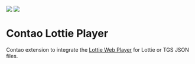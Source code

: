 [![](https://img.shields.io/packagist/v/inspiredminds/contao-lottie-player.svg)](https://packagist.org/packages/inspiredminds/contao-lottie-player)
[![](https://img.shields.io/packagist/dt/inspiredminds/contao-lottie-player.svg)](https://packagist.org/packages/inspiredminds/contao-lottie-player)

Contao Lottie Player
=========================

Contao extension to integrate the [Lottie Web Player](https://lottiefiles.com/web-player) for Lottie or TGS JSON files.
